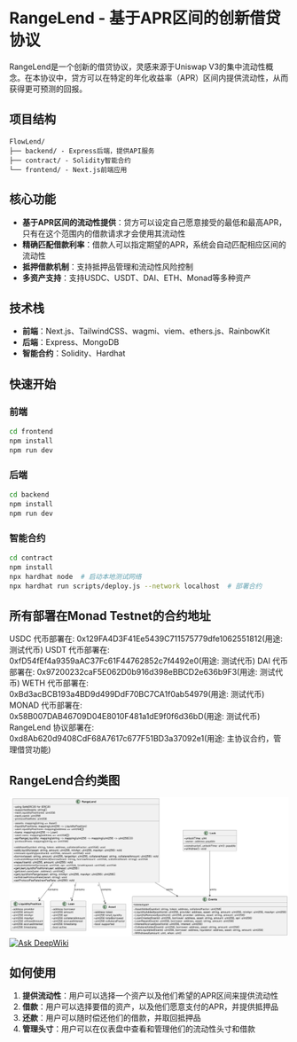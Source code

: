 # RangeLend - 基于APR区间的创新借贷协议

RangeLend是一个创新的借贷协议，灵感来源于Uniswap V3的集中流动性概念。在本协议中，贷方可以在特定的年化收益率（APR）区间内提供流动性，从而获得更可预测的回报。

## 项目结构

```
FlowLend/
├── backend/ - Express后端，提供API服务
├── contract/ - Solidity智能合约
└── frontend/ - Next.js前端应用
```
## 核心功能

- **基于APR区间的流动性提供**：贷方可以设定自己愿意接受的最低和最高APR，只有在这个范围内的借款请求才会使用其流动性
- **精确匹配借款利率**：借款人可以指定期望的APR，系统会自动匹配相应区间的流动性
- **抵押借款机制**：支持抵押品管理和流动性风险控制
- **多资产支持**：支持USDC、USDT、DAI、ETH、Monad等多种资产

## 技术栈

- **前端**：Next.js、TailwindCSS、wagmi、viem、ethers.js、RainbowKit
- **后端**：Express、MongoDB
- **智能合约**：Solidity、Hardhat

## 快速开始

### 前端

```bash
cd frontend
npm install
npm run dev
```

### 后端

```bash
cd backend
npm install
npm run dev
```

### 智能合约

```bash
cd contract
npm install
npx hardhat node  # 启动本地测试网络
npx hardhat run scripts/deploy.js --network localhost  # 部署合约
```

## 所有部署在Monad Testnet的合约地址

USDC 代币部署在: 0x129FA4D3F41Ee5439C711575779dfe1062551812(用途: 测试代币)
USDT 代币部署在: 0xfD54fEf4a9359aAC37Fc61F44762852c7f4492e0(用途: 测试代币)
DAI 代币部署在: 0x97200232caF5E062D0b916d398eBBCD2e636b9F3(用途: 测试代币)
WETH 代币部署在: 0xBd3acBCB193a4BD9d499DdF70BC7CA1f0ab54979(用途: 测试代币)
MONAD 代币部署在: 0x58B007DAB46709D04E8010F481a1dE9f0f6d36bD(用途: 测试代币)
RangeLend 协议部署在: 0xd8Ab620d9408CdF68A7617c677F51BD3a37092e1(用途: 主协议合约，管理借贷功能)

## RangeLend合约类图
![image](RangeLend_Contract_Class_diagram.png)
[![Ask DeepWiki](https://deepwiki.com/badge.svg)](https://deepwiki.com/GreyHy/FlowLend)

## 如何使用

1. **提供流动性**：用户可以选择一个资产以及他们希望的APR区间来提供流动性
2. **借款**：用户可以选择要借的资产，以及他们愿意支付的APR，并提供抵押品
3. **还款**：用户可以随时偿还他们的借款，并取回抵押品
4. **管理头寸**：用户可以在仪表盘中查看和管理他们的流动性头寸和借款
